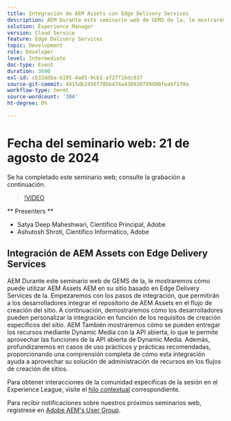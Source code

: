 ```yaml
---
title: Integración de AEM Assets con Edge Delivery Services
description: AEM Durante este seminario web de GEMS de la, le mostraremos cómo puede utilizar AEM Assets AEM en su sitio basado en Edge Delivery Services de la.  Empezaremos con los pasos de integración, que permitirán a los desarrolladores integrar el repositorio de AEM Assets en el flujo de creación del sitio. A continuación, demostraremos cómo los desarrolladores pueden personalizar la integración en función de los requisitos de creación específicos del sitio. AEM También mostraremos cómo se pueden entregar los recursos mediante Dynamic Media con la API abierta, lo que le permite aprovechar las funciones de la API abierta de Dynamic Media. Además, profundizaremos en casos de uso prácticos y prácticas recomendadas, proporcionando una comprensión completa de cómo esta integración ayuda a aprovechar su solución de administración de recursos en los flujos de creación de sitios.
solution: Experience Manager
version: Cloud Service
feature: Edge Delivery Services
topic: Development
role: Developer
level: Intermediate
doc-type: Event
duration: 3600
exl-id: cb32ddba-b105-4a85-9cb1-af2ff16dc037
source-git-commit: d415db2456f78bb474a438920789d90fea6f1f0a
workflow-type: tm+mt
source-wordcount: '304'
ht-degree: 0%

---
```



# Fecha del seminario web: 21 de agosto de 2024

Se ha completado este seminario web; consulte la grabación a continuación.

>[!VIDEO](https://video.tv.adobe.com/v/3433046/?quality=12&learn=on)

** Presenters **

* Satya Deep Maheshwari, Científico Principal, Adobe
* Ashutosh Shroti, Científico Informático, Adobe

## Integración de AEM Assets con Edge Delivery Services

AEM Durante este seminario web de GEMS de la, le mostraremos cómo puede utilizar AEM Assets AEM en su sitio basado en Edge Delivery Services de la.  Empezaremos con los pasos de integración, que permitirán a los desarrolladores integrar el repositorio de AEM Assets en el flujo de creación del sitio. A continuación, demostraremos cómo los desarrolladores pueden personalizar la integración en función de los requisitos de creación específicos del sitio. AEM También mostraremos cómo se pueden entregar los recursos mediante Dynamic Media con la API abierta, lo que le permite aprovechar las funciones de la API abierta de Dynamic Media. Además, profundizaremos en casos de uso prácticos y prácticas recomendadas, proporcionando una comprensión completa de cómo esta integración ayuda a aprovechar su solución de administración de recursos en los flujos de creación de sitios.

Para obtener interacciones de la comunidad específicas de la sesión en el Experience League, visite el [hilo contextual](https://adobe.ly/3LSCVfX) correspondiente.

Para recibir notificaciones sobre nuestros próximos seminarios web, regístrese en [Adobe AEM&#39;s User Group](https://aem-augs.adobe.com/).
